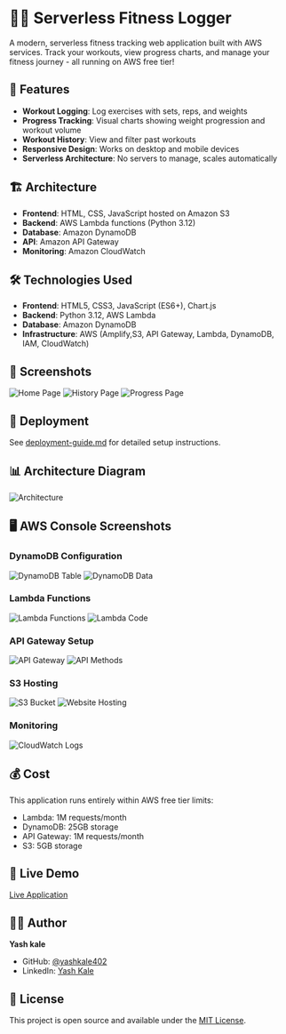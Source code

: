 # 🏋️‍♂️ Serverless Fitness Logger

A modern, serverless fitness tracking web application built with AWS services. Track your workouts, view progress charts, and manage your fitness journey - all running on AWS free tier!

## 🚀 Features

- **Workout Logging**: Log exercises with sets, reps, and weights
- **Progress Tracking**: Visual charts showing weight progression and workout volume
- **Workout History**: View and filter past workouts
- **Responsive Design**: Works on desktop and mobile devices
- **Serverless Architecture**: No servers to manage, scales automatically

## 🏗️ Architecture

- **Frontend**: HTML, CSS, JavaScript hosted on Amazon S3
- **Backend**: AWS Lambda functions (Python 3.12)
- **Database**: Amazon DynamoDB
- **API**: Amazon API Gateway
- **Monitoring**: Amazon CloudWatch

## 🛠️ Technologies Used

- **Frontend**: HTML5, CSS3, JavaScript (ES6+), Chart.js
- **Backend**: Python 3.12, AWS Lambda
- **Database**: Amazon DynamoDB
- **Infrastructure**: AWS (Amplify,S3, API Gateway, Lambda, DynamoDB, IAM, CloudWatch)

## 📱 Screenshots

![Home Page](screenshots/home-page1.png)
![History Page](screenshots/history-page.png)
![Progress Page](screenshots/progress-page.png)

## 🚀 Deployment

See [deployment-guide.md](docs/deployment-guide.md) for detailed setup instructions.

## 📊 Architecture Diagram

![Architecture](docs/architecture-diagram.jpg)

## 🖥️ AWS Console Screenshots

### DynamoDB Configuration
![DynamoDB Table](screenshots/aws-console/dynamodb-table.png)
![DynamoDB Data](screenshots/aws-console/dynamodb-items.png)

### Lambda Functions
![Lambda Functions](screenshots/aws-console/lambda-functions-list.png)
![Lambda Code](screenshots/aws-console/lambda-function-code.png)

### API Gateway Setup
![API Gateway](screenshots/aws-console/api-gateway-overview.png)
![API Methods](screenshots/aws-console/api-gateway-methods.png)

### S3 Hosting
![S3 Bucket](screenshots/aws-console/s3-bucket-overview.png)
![Website Hosting](screenshots/aws-console/amplify-website-hosting.png)

### Monitoring
![CloudWatch Logs](screenshots/aws-console/cloudwatch-logs.png)

## 💰 Cost

This application runs entirely within AWS free tier limits:
- Lambda: 1M requests/month
- DynamoDB: 25GB storage
- API Gateway: 1M requests/month
- S3: 5GB storage

## 🔗 Live Demo

[Live Application](http://fitness-logger-yashh1912.s3-website.ap-south-1.amazonaws.com)

## 👨‍💻 Author

**Yash kale**
- GitHub: [@yashkale402](https://github.com/yashkale402)
- LinkedIn: [Yash Kale](https://www.linkedin.com/in/yashkale001/)

## 📄 License

This project is open source and available under the [MIT License](LICENSE).
